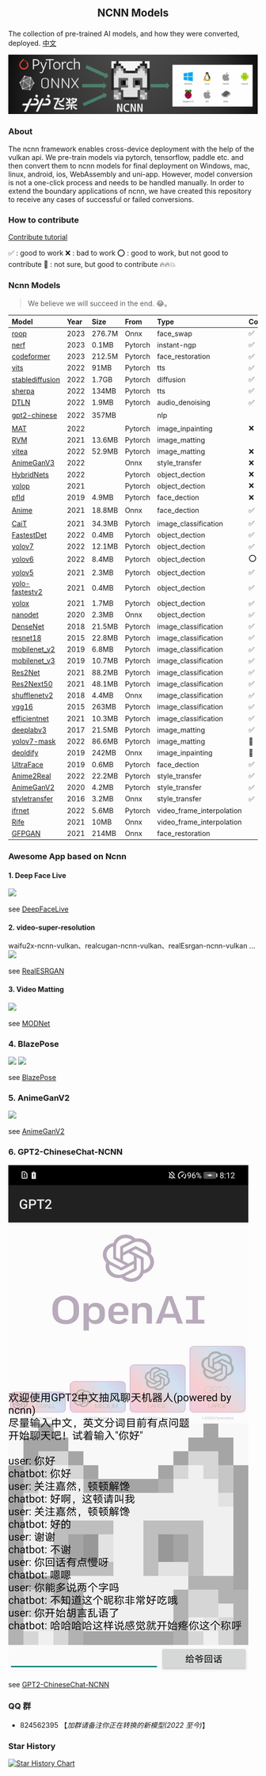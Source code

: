 ## <p align="center"> NCNN Models </p>

The collection of pre-trained AI models, and how they were converted, deployed. [中文](README-CN.md)

![](docs/images/logo.png)

### About

The ncnn framework enables cross-device deployment with the help of the vulkan api. We pre-train models via pytorch, tensorflow, paddle etc. and then convert them to ncnn models for final deployment on Windows, mac, linux, android, ios, WebAssembly and uni-app. However, model conversion is not a one-click process and needs to be handled manually. In order to extend the boundary applications of ncnn, we have created this repository to receive any cases of successful or failed conversions.

### How to contribute

[Contribute tutorial](contribute.md)

✅ : good to work
❌ : bad to work
⭕ : good to work, but not good to contribute
🤔 : not sure, but good to contribute
🔥🔥💥

### Ncnn Models

> We believe we will succeed in the end. 😂。

| Model                                             | Year | Size   | From    | Type                      | Convert | NCNN | Hot |
| :------------------------------------------------ | :--- | :----- | :------ | :------------------------ | :------ | :--- | :-- |
| [roop](face_swap/roop)                            | 2023 | 276.7M | Onnx    | face_swap                 | ✅      | 🤔   | 🔥  |
| [nerf](video/nerf)                                | 2023 | 0.1MB  | Pytorch | instant-ngp               | ✅      | ✅   |     |
| [codeformer](face_restoration/codeformer)         | 2023 | 212.5M | Pytorch | face_restoration          | ✅      | ✅   | 🔥  |
| [vits](tts/vits)                                  | 2022 | 91MB   | Pytorch | tts                       | ✅      | ✅   | 🔥  |
| [stablediffusion](diffusion/stablediffuson)       | 2022 | 1.7GB  | Pytorch | diffusion                 | ✅      | ✅   | 🔥  |
| [sherpa](tts/sherpa)                              | 2022 | 134MB  | Pytorch | tts                       | ✅      | ✅   | 🔥  |
| [DTLN](audio_denoising/dtln)                      | 2022 | 1.9MB  | Pytorch | audio_denoising           | ✅      | ✅   |     |
| [gpt2-chinese](nlp/gpt2-chinese)                  | 2022 | 357MB  |         | nlp                       |         | ⭕   |     |
| [MAT](image_inpainting/mat)                       | 2022 |        | Pytorch | image_inpainting          | ❌      |      |     |
| [RVM](image_matting/RVM)                          | 2021 | 13.6MB | Pytorch | image_matting             |         | ✅   |     |
| [vitea](image_matting/vitea)                      | 2022 | 52.9MB | Pytorch | image_matting             | ❌      |      |     |
| [AnimeGanV3](style_transfer/animeganv3)           | 2022 |        | Onnx    | style_transfer            | ❌      |      |     |
| [HybridNets](object_dection/hybridnets)           | 2022 |        | Pytorch | object_dection            | ❌      |      |     |
| [yolop](object_dection/yolop)                     | 2021 |        | Pytorch | object_dection            | ❌      | 🤔   | 💥  |
| [pfld](face_dection/pfld)                         | 2019 | 4.9MB  | Pytorch | face_dection              | ❌      | ✅   |     |
| [Anime](face_dection/Anime_Face)                  | 2021 | 18.8MB | Onnx    | face_dection              | ✅      | ⭕   |     |
| [CaiT](image_classification/cait)                 | 2021 | 34.3MB | Pytorch | image_classification      | ✅      |      |     |
| [FastestDet](object_dection/fastestdet)           | 2022 | 0.4MB  | Pytorch | object_dection            | ✅      | ✅   | 💥  |
| [yolov7](object_dection/yolov7)                   | 2022 | 12.1MB | Pytorch | object_dection            | ✅      | ✅   |     |
| [yolov6](object_dection/yolov6)                   | 2022 | 8.4MB  | Pytorch | object_dection            | ⭕      | ✅   |     |
| [yolov5](object_dection/yolov5)                   | 2021 | 2.3MB  | Pytorch | object_dection            | ✅      | ✅   | 💥  |
| [yolo-fastestv2](object_dection/yolo-fastestv2)   | 2021 | 0.4MB  | Pytorch | object_dection            | ✅      | ✅   | 💥  |
| [yolox](object_dection/yolox)                     | 2021 | 1.7MB  | Pytorch | object_dection            | ✅      | ✅   |     |
| [nanodet](object_dection/nanodet)                 | 2020 | 2.3MB  | Onnx    | object_dection            | ✅      | ✅   |     |
| [DenseNet](image_classification/denseNet)         | 2018 | 21.5MB | Pytorch | image_classification      | ✅      | ✅   |     |
| [resnet18](image_classification/resnet18)         | 2015 | 22.8MB | Pytorch | image_classification      | ✅      | ✅   |     |
| [mobilenet_v2](image_classification/mobilenet_v2) | 2019 | 6.8MB  | Pytorch | image_classification      | ✅      | ✅   |     |
| [mobilenet_v3](image_classification/mobilenet_v3) | 2019 | 10.7MB | Pytorch | image_classification      | ✅      | ✅   |     |
| [Res2Net](image_classification/res2net)           | 2021 | 88.2MB | Pytorch | image_classification      | ✅      | ✅   |     |
| [Res2Next50](image_classification/res2next50)     | 2021 | 48.1MB | Pytorch | image_classification      | ✅      | ✅   |     |
| [shufflenetv2](image_classification/shufflenetv2) | 2018 | 4.4MB  | Onnx    | image_classification      | ✅      | ✅   |     |
| [vgg16](image_classification/vgg16)               | 2015 | 263MB  | Pytorch | image_classification      | ✅      | ✅   |     |
| [efficientnet](image_classification/efficientnet) | 2021 | 10.3MB | Pytorch | image_classification      | ✅      | ✅   |     |
| [deeplabv3](image_matting/deeplabv3)              | 2017 | 21.5MB | Pytorch | image_matting             | ✅      | ✅   |     |
| [yolov7-mask](image_matting/yolov7_mask)          | 2022 | 86.6MB | Pytorch | image_matting             | 🤔      | ✅   |     |
| [deoldify](image_inpainting/deoldify)             | 2019 | 242MB  | Onnx    | image_inpainting          | 🤔      | ✅   |     |
| [UltraFace](face_dection/ultraface)               | 2019 | 0.6MB  | Pytorch | face_dection              | ✅      | ✅   |     |
| [Anime2Real](style_transfer/anime2real)           | 2022 | 22.2MB | Pytorch | style_transfer            | ✅      | ✅   |     |
| [AnimeGanV2](style_transfer/animeganv2)           | 2020 | 4.2MB  | Pytorch | style_transfer            | ✅      | ✅   |     |
| [styletransfer](style_transfer/styletransfer)     | 2016 | 3.2MB  | Onnx    | style_transfer            | ✅      | ✅   |     |
| [ifrnet](video/ifrnet)                            | 2022 | 5.6MB  | Pytorch | video_frame_interpolation |         | ✅   |     |
| [Rife](video/rife)                                | 2021 | 10MB   | Onnx    | video_frame_interpolation |         | ✅   |     |
| [GFPGAN](face_restoration/GFPGAN)                 | 2021 | 214MB  | Onnx    | face_restoration          |         | ✅   | 💥  |

### Awesome App based on Ncnn

#### 1. Deep Face Live

![](https://github.com/gunpowder78/DeepFaceLive/raw/master/doc/deepfacelive_intro.png)

see [DeepFaceLive](https://github.com/gunpowder78/DeepFaceLive)

#### 2. video-super-resolution

waifu2x-ncnn-vulkan、realcugan-ncnn-vulkan、realEsrgan-ncnn-vulkan ...
![](https://github.com/Baiyuetribe/paper2gui/raw/main/docs/images/realESRGAN_RAM.png)

see [RealESRGAN](https://github.com/Baiyuetribe/paper2gui/blob/main/Video%20Super%20Resolution/RealESRGAN-GUI-RAM.md)

#### 3. Video Matting

![](https://github.com/ZHKKKe/MODNet/raw/master/doc/gif/homepage_demo.gif)

see [MODNet](https://github.com/Baiyuetribe/paper2gui/blob/main/VideoMatting/modnet_gui.md)

### 4. BlazePose

![](https://github.com/FeiGeChuanShu/ncnn_Android_BlazePose/raw/main/result.gif)
![](https://github.com/FeiGeChuanShu/ncnn_Android_BlazePose/raw/main/result_smoothing.gif)

see [BlazePose](https://github.com/FeiGeChuanShu/ncnn_Android_BlazePose)

### 5. AnimeGanV2

![](https://user-images.githubusercontent.com/26464535/142294796-54394a4a-a566-47a1-b9ab-4e715b901442.gif)

see [AnimeGanV2](https://github.com/Baiyuetribe/paper2gui/blob/main/Style%20Transfer/animegan_gui.md)

### 6. GPT2-ChineseChat-NCNN

![](https://github.com/EdVince/GPT2-ChineseChat-NCNN/raw/main/resources/android.jpg)

see [GPT2-ChineseChat-NCNN](https://github.com/EdVince/GPT2-ChineseChat-NCNN)

### QQ 群

- 824562395 【_加群请备注你正在转换的新模型(2022 至今)_】

### Star History

[![Star History Chart](https://api.star-history.com/svg?repos=Baiyuetribe/ncnn-models&type=Date)](https://star-history.com/#Baiyuetribe/ncnn-models&Date)
